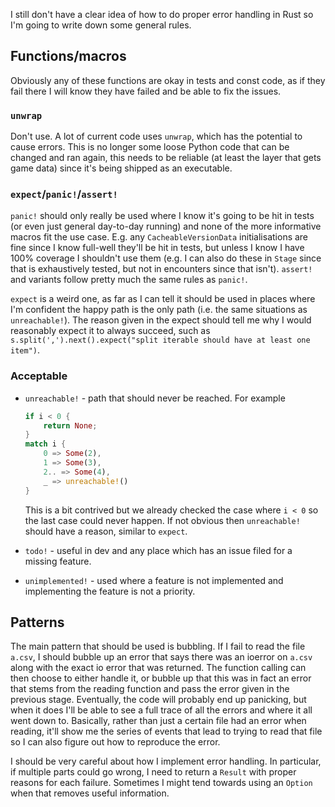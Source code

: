 I still don't have a clear idea of how to do proper error handling in Rust so I'm going to write down some general rules.

## Functions/macros

Obviously any of these functions are okay in tests and const code, as if they fail there I will know they have failed and be able to fix the issues.

### `unwrap`

Don't use. A lot of current code uses `unwrap`, which has the potential to cause errors. This is no longer some loose Python code that can be changed and ran again, this needs to be reliable (at least the layer that gets game data) since it's being shipped as an executable.

### `expect`/`panic!`/`assert!`

`panic!` should only really be used where I know it's going to be hit in tests (or even just general day-to-day running) and none of the more informative macros fit the use case. E.g. any `CacheableVersionData` initialisations are fine since I know full-well they'll be hit in tests, but unless I know I have 100% coverage I shouldn't use them (e.g. I can also do these in `Stage` since that is exhaustively tested, but not in encounters since that isn't). `assert!` and variants follow pretty much the same rules as `panic!`.

`expect` is a weird one, as far as I can tell it should be used in places where I'm confident the happy path is the only path (i.e. the same situations as `unreachable!`). The reason given in the expect should tell me why I would reasonably expect it to always succeed, such as `s.split(',').next().expect("split iterable should have at least one item")`.

### Acceptable

- `unreachable!` - path that should never be reached. For example
  ```rust
  if i < 0 {
      return None;
  }
  match i {
      0 => Some(2),
      1 => Some(3),
      2.. => Some(4),
      _ => unreachable!()
  }
  ```
  This is a bit contrived but we already checked the case where `i < 0` so the last case could never happen. If not obvious then `unreachable!` should have a reason, similar to `expect`.

- `todo!` - useful in dev and any place which has an issue filed for a missing feature.
- `unimplemented!` - used where a feature is not implemented and implementing the feature is not a priority.

## Patterns

The main pattern that should be used is bubbling. If I fail to read the file `a.csv`, I should bubble up an error that says there was an ioerror on `a.csv` along with the exact io error that was returned. The function calling can then choose to either handle it, or bubble up that this was in fact an error that stems from the reading function and pass the error given in the previous stage. Eventually, the code will probably end up panicking, but when it does I'll be able to see a full trace of all the errors and where it all went down to. Basically, rather than just a certain file had an error when reading, it'll show me the series of events that lead to trying to read that file so I can also figure out how to reproduce the error.

I should be very careful about how I implement error handling. In particular, if multiple parts could go wrong, I need to return a `Result` with proper reasons for each failure. Sometimes I might tend towards using an `Option` when that removes useful information.
